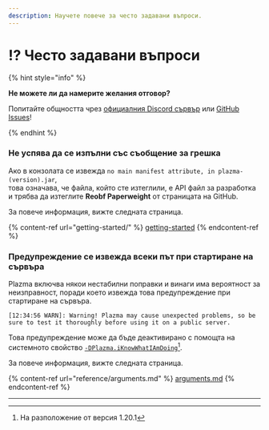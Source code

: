 ```yaml
---
description: Научете повече за често задавани въпроси.
---
```


# ⁉️ Често задавани въпроси

{% hint style="info" %}

**Не можете ли да намерите желания отговор?**

Попитайте общността чрез [официалния Discord сървър](https://discord.gg/MmfC52K8A8) или [GitHub Issues](https://github.com/PlazmaMC/PlazmaBukkit/issues)!

{% endhint %}

### Не успява да се изпълни със съобщение за грешка

Ако в конзолата се извежда `no main manifest attribute, in plazma-(version).jar`,\
това означава, че файла, който сте изтеглили, е API файл за разработка и трябва да изтеглите **Reobf Paperweight** от страницата на GitHub.

За повече информация, вижте следната страница.

{% content-ref url="getting-started/" %}
[getting-started](getting-started#id-2)
{% endcontent-ref %}

### Предупреждение се извежда всеки път при стартиране на сървъра

Plazma включва някои нестабилни поправки и винаги има вероятност за неизправност, поради което извежда това предупреждение при стартиране на сървъра.

```log
[12:34:56 WARN]: Warning! Plazma may cause unexpected problems, so be sure to test it thoroughly before using it on a public server.
```

Това предупреждение може да бъде деактивирано с помощта на системното свойство [`-DPlazma.iKnowWhatIAmDoing`](#user-content-fn-1)[^1].

За повече информация, вижте следната страница.

{% content-ref url="reference/arguments.md" %}
[arguments.md](reference/arguments.md#plazma.iknowwhatiamdoing)
{% endcontent-ref %}

***

[^1]: На разположение от версия 1.20.1

